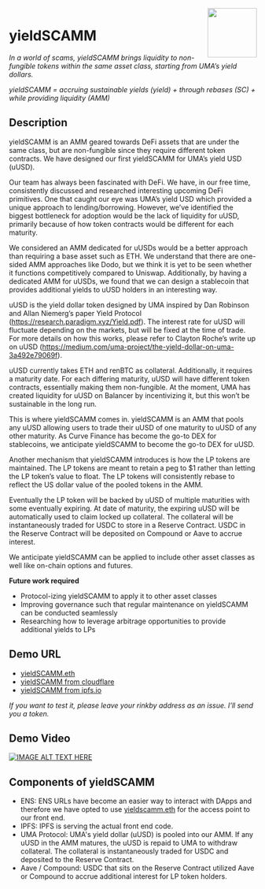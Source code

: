 <img align="right" width="100" height="100" src="https://user-images.githubusercontent.com/693461/96717178-08bb6400-13e1-11eb-9362-b5319c4a6b0c.png">

# yieldSCAMM

*In a world of scams, yieldSCAMM brings liquidity to non-fungible tokens within the same asset class, starting from UMA’s yield dollars.*

*yieldSCAMM = accruing sustainable yields (yield) + through rebases (SC) + while providing liquidity (AMM)*

## Description

yieldSCAMM is an AMM geared towards DeFi assets that are under the same class, but are non-fungible since they require different token contracts. We have designed our first yieldSCAMM for UMA’s yield USD (uUSD).

Our team has always been fascinated with DeFi. We have, in our free time, consistently discussed and researched interesting upcoming DeFi primitives. One that caught our eye was UMA’s yield USD which provided a unique approach to lending/borrowing. However, we’ve identified the biggest bottleneck for adoption would be the lack of liquidity for uUSD, primarily because of how token contracts would be different for each maturity.

We considered an AMM dedicated for uUSDs would be a better approach than requiring a base asset such as ETH. We understand that there are one-sided AMM approaches like Dodo, but we think it is yet to be seen whether it functions competitively compared to Uniswap. Additionally, by having a dedicated AMM for uUSDs, we found that we can design a stablecoin that provides additional yields to uUSD holders in an interesting way.

uUSD is the yield dollar token designed by UMA inspired by Dan Robinson and Allan Niemerg’s paper Yield Protocol (https://research.paradigm.xyz/Yield.pdf). The interest rate for uUSD will fluctuate depending on the markets, but will be fixed at the time of trade. For more details on how this works, please refer to Clayton Roche’s write up on uUSD (https://medium.com/uma-project/the-yield-dollar-on-uma-3a492e79069f).

uUSD currently takes ETH and renBTC as collateral. Additionally, it requires a maturity date. For each differing maturity, uUSD will have different token contracts, essentially making them non-fungible. At the moment, UMA has created liquidity for uUSD on Balancer by incentivizing it, but this won’t be sustainable in the long run.

This is where yieldSCAMM comes in. yieldSCAMM is an AMM that pools any uUSD allowing users to trade their uUSD of one maturity to uUSD of any other maturity. As Curve Finance has become the go-to DEX for stablecoins, we anticipate yieldSCAMM to become the go-to DEX for uUSD. 

Another mechanism that yieldSCAMM introduces is how the LP tokens are maintained. The LP tokens are meant to retain a peg to $1 rather than letting the LP token’s value to float. The LP tokens will consistently rebase to reflect the US dollar value of the pooled tokens in the AMM.

Eventually the LP token will be backed by uUSD of multiple maturities with some eventually expiring. At date of maturity, the expiring uUSD will be automatically used to claim locked up collateral. The collateral will be instantaneously traded for USDC to store in a Reserve Contract. USDC in the Reserve Contract will be deposited on Compound or Aave to accrue interest.

We anticipate yieldSCAMM can be applied to include other asset classes as well like on-chain options and futures.

**Future work required**
* Protocol-izing yieldSCAMM to apply it to other asset classes
* Improving governance such that regular maintenance on yieldSCAMM can be conducted seamlessly
* Researching how to leverage arbitrage opportunities to provide additional yields to LPs

## Demo URL
* [yieldSCAMM.eth](http://yieldscamm.eth)
* [yieldSCAMM from cloudflare](https://cloudflare-ipfs.com/ipfs/QmYvMSx3rdqFmqo7ED5WqvXYB9BMSb88yxXLCdAvytzDGL)
* [yieldSCAMM from ipfs.io](https://ipfs.io/ipfs/QmYvMSx3rdqFmqo7ED5WqvXYB9BMSb88yxXLCdAvytzDGL)

_If you want to test it, please leave your rinkby address as an issue. I'll send you a token._

## Demo Video
[![IMAGE ALT TEXT HERE](https://yt-embed.herokuapp.com/embed?v=oF2x3PgVa0g)](https://www.youtube.com/watch?v=oF2x3PgVa0g "yieldSCAMM DEMO")

## Components of yieldSCAMM
* ENS: ENS URLs have become an easier way to interact with DApps and therefore we have opted to use [yieldscamm.eth](yieldscamm.eth) for the access point to our front end.
* IPFS: IPFS is serving the actual front end code.
* UMA Protocol: UMA's yield dollar (uUSD) is pooled into our AMM. If any uUSD in the AMM matures, the uUSD is repaid to UMA to withdraw collateral. The collateral is instantaneously traded for USDC and deposited to the Reserve Contract.
* Aave / Compound: USDC that sits on the Reserve Contract utilized Aave or Compound to accrue additional interest for LP token holders.

